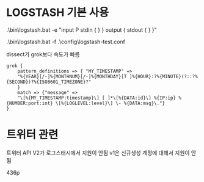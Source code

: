 # LOGSTASH 기본 사용
.\bin\logstash.bat -e "input P stdin { } } output { stdout { } }"

.\bin\logstash.bat -f .\config\logstash-test.conf

dissect가 grok보다 속도가 빠름
```
grok {
    pattern_definitions => { "MY_TIMESTAMP" =>
    "%{YEAR}[/-]%{MONTHNUM}[/-]%{MONTHDAY}[T ]%{HOUR}:?%{MINUTE}(?::?%{SECOND})?%{ISO8601_TIMEZONE}?"
    }
    match => {"message" =>
    "\[%{MY_TIMESTAMP:timestamp}\] [ ]*\[%{DATA:id}\] %{IP:ip} %{NUMBER:port:int} \[%{LOGLEVEL:level}\] \- %{DATA:msg}\."}
}
```

# 트위터 관련
트위터 API V2가 로그스태시에서 지원이 안됨 v1은 신규생성 계정에 대해서 지원이 안됨


436p